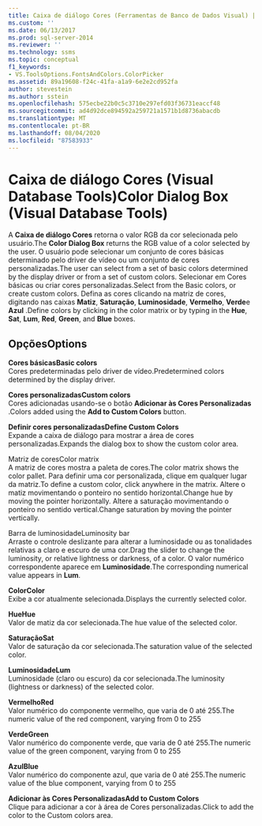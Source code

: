 ```yaml
---
title: Caixa de diálogo Cores (Ferramentas de Banco de Dados Visual) | Microsoft Docs
ms.custom: ''
ms.date: 06/13/2017
ms.prod: sql-server-2014
ms.reviewer: ''
ms.technology: ssms
ms.topic: conceptual
f1_keywords:
- VS.ToolsOptions.FontsAndColors.ColorPicker
ms.assetid: 89a19608-f24c-41fa-a1a9-6e2e2cd952fa
author: stevestein
ms.author: sstein
ms.openlocfilehash: 575ecbe22b0c5c3710e297efd03f36731eaccf48
ms.sourcegitcommit: ad4d92dce894592a259721a1571b1d8736abacdb
ms.translationtype: MT
ms.contentlocale: pt-BR
ms.lasthandoff: 08/04/2020
ms.locfileid: "87583933"
---
```

# <a name="color-dialog-box-visual-database-tools"></a><span data-ttu-id="355a5-102">Caixa de diálogo Cores (Visual Database Tools)</span><span class="sxs-lookup"><span data-stu-id="355a5-102">Color Dialog Box (Visual Database Tools)</span></span>
  <span data-ttu-id="355a5-103">A **Caixa de diálogo Cores** retorna o valor RGB da cor selecionada pelo usuário.</span><span class="sxs-lookup"><span data-stu-id="355a5-103">The **Color Dialog Box** returns the RGB value of a color selected by the user.</span></span> <span data-ttu-id="355a5-104">O usuário pode selecionar um conjunto de cores básicas determinado pelo driver de vídeo ou um conjunto de cores personalizadas.</span><span class="sxs-lookup"><span data-stu-id="355a5-104">The user can select from a set of basic colors determined by the display driver or from a set of custom colors.</span></span> <span data-ttu-id="355a5-105">Selecionar em Cores básicas ou criar cores personalizadas.</span><span class="sxs-lookup"><span data-stu-id="355a5-105">Select from the Basic colors, or create custom colors.</span></span> <span data-ttu-id="355a5-106">Defina as cores clicando na matriz de cores, digitando nas caixas **Matiz**, **Saturação**, **Luminosidade**, **Vermelho**, **Verde**e **Azul** .</span><span class="sxs-lookup"><span data-stu-id="355a5-106">Define colors by clicking in the color matrix or by typing in the **Hue**, **Sat**, **Lum**, **Red**, **Green**, and **Blue** boxes.</span></span>  
  
## <a name="options"></a><span data-ttu-id="355a5-107">Opções</span><span class="sxs-lookup"><span data-stu-id="355a5-107">Options</span></span>  
 <span data-ttu-id="355a5-108">**Cores básicas**</span><span class="sxs-lookup"><span data-stu-id="355a5-108">**Basic colors**</span></span>  
 <span data-ttu-id="355a5-109">Cores predeterminadas pelo driver de vídeo.</span><span class="sxs-lookup"><span data-stu-id="355a5-109">Predetermined colors determined by the display driver.</span></span>  
  
 <span data-ttu-id="355a5-110">**Cores personalizadas**</span><span class="sxs-lookup"><span data-stu-id="355a5-110">**Custom colors**</span></span>  
 <span data-ttu-id="355a5-111">Cores adicionadas usando-se o botão **Adicionar às Cores Personalizadas** .</span><span class="sxs-lookup"><span data-stu-id="355a5-111">Colors added using the **Add to Custom Colors** button.</span></span>  
  
 <span data-ttu-id="355a5-112">**Definir cores personalizadas**</span><span class="sxs-lookup"><span data-stu-id="355a5-112">**Define Custom Colors**</span></span>  
 <span data-ttu-id="355a5-113">Expande a caixa de diálogo para mostrar a área de cores personalizadas.</span><span class="sxs-lookup"><span data-stu-id="355a5-113">Expands the dialog box to show the custom color area.</span></span>  
  
 <span data-ttu-id="355a5-114">Matriz de cores</span><span class="sxs-lookup"><span data-stu-id="355a5-114">Color matrix</span></span>  
 <span data-ttu-id="355a5-115">A matriz de cores mostra a paleta de cores.</span><span class="sxs-lookup"><span data-stu-id="355a5-115">The color matrix shows the color pallet.</span></span> <span data-ttu-id="355a5-116">Para definir uma cor personalizada, clique em qualquer lugar da matriz.</span><span class="sxs-lookup"><span data-stu-id="355a5-116">To define a custom color, click anywhere in the matrix.</span></span> <span data-ttu-id="355a5-117">Altere o matiz movimentando o ponteiro no sentido horizontal.</span><span class="sxs-lookup"><span data-stu-id="355a5-117">Change hue by moving the pointer horizontally.</span></span> <span data-ttu-id="355a5-118">Altere a saturação movimentando o ponteiro no sentido vertical.</span><span class="sxs-lookup"><span data-stu-id="355a5-118">Change saturation by moving the pointer vertically.</span></span>  
  
 <span data-ttu-id="355a5-119">Barra de luminosidade</span><span class="sxs-lookup"><span data-stu-id="355a5-119">Luminosity bar</span></span>  
 <span data-ttu-id="355a5-120">Arraste o controle deslizante para alterar a luminosidade ou as tonalidades relativas a claro e escuro de uma cor.</span><span class="sxs-lookup"><span data-stu-id="355a5-120">Drag the slider to change the luminosity, or relative lightness or darkness, of a color.</span></span> <span data-ttu-id="355a5-121">O valor numérico correspondente aparece em **Luminosidade**.</span><span class="sxs-lookup"><span data-stu-id="355a5-121">The corresponding numerical value appears in **Lum**.</span></span>  
  
 <span data-ttu-id="355a5-122">**Color**</span><span class="sxs-lookup"><span data-stu-id="355a5-122">**Color**</span></span>  
 <span data-ttu-id="355a5-123">Exibe a cor atualmente selecionada.</span><span class="sxs-lookup"><span data-stu-id="355a5-123">Displays the currently selected color.</span></span>  
  
 <span data-ttu-id="355a5-124">**Hue**</span><span class="sxs-lookup"><span data-stu-id="355a5-124">**Hue**</span></span>  
 <span data-ttu-id="355a5-125">Valor de matiz da cor selecionada.</span><span class="sxs-lookup"><span data-stu-id="355a5-125">The hue value of the selected color.</span></span>  
  
 <span data-ttu-id="355a5-126">**Saturação**</span><span class="sxs-lookup"><span data-stu-id="355a5-126">**Sat**</span></span>  
 <span data-ttu-id="355a5-127">Valor de saturação da cor selecionada.</span><span class="sxs-lookup"><span data-stu-id="355a5-127">The saturation value of the selected color.</span></span>  
  
 <span data-ttu-id="355a5-128">**Luminosidade**</span><span class="sxs-lookup"><span data-stu-id="355a5-128">**Lum**</span></span>  
 <span data-ttu-id="355a5-129">Luminosidade (claro ou escuro) da cor selecionada.</span><span class="sxs-lookup"><span data-stu-id="355a5-129">The luminosity (lightness or darkness) of the selected color.</span></span>  
  
 <span data-ttu-id="355a5-130">**Vermelho**</span><span class="sxs-lookup"><span data-stu-id="355a5-130">**Red**</span></span>  
 <span data-ttu-id="355a5-131">Valor numérico do componente vermelho, que varia de 0 até 255.</span><span class="sxs-lookup"><span data-stu-id="355a5-131">The numeric value of the red component, varying from 0 to 255</span></span>  
  
 <span data-ttu-id="355a5-132">**Verde**</span><span class="sxs-lookup"><span data-stu-id="355a5-132">**Green**</span></span>  
 <span data-ttu-id="355a5-133">Valor numérico do componente verde, que varia de 0 até 255.</span><span class="sxs-lookup"><span data-stu-id="355a5-133">The numeric value of the green component, varying from 0 to 255</span></span>  
  
 <span data-ttu-id="355a5-134">**Azul**</span><span class="sxs-lookup"><span data-stu-id="355a5-134">**Blue**</span></span>  
 <span data-ttu-id="355a5-135">Valor numérico do componente azul, que varia de 0 até 255.</span><span class="sxs-lookup"><span data-stu-id="355a5-135">The numeric value of the blue component, varying from 0 to 255</span></span>  
  
 <span data-ttu-id="355a5-136">**Adicionar às Cores Personalizadas**</span><span class="sxs-lookup"><span data-stu-id="355a5-136">**Add to Custom Colors**</span></span>  
 <span data-ttu-id="355a5-137">Clique para adicionar a cor à área de Cores personalizadas.</span><span class="sxs-lookup"><span data-stu-id="355a5-137">Click to add the color to the Custom colors area.</span></span>  
  
  
